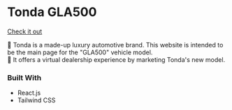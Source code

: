 # Tonda GLA500

[Check it out](https://derronli.github.io/Tonda-GLA500/)

🚙 Tonda is a made-up luxury automotive brand. This website is intended to be the main page for the "GLA500" vehicle model. \
🤝 It offers a virtual dealership experience by marketing Tonda's new model. 

### Built With
- React.js
- Tailwind CSS
